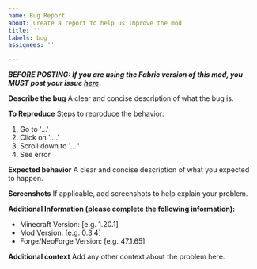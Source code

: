 ```yaml
---
name: Bug Report
about: Create a report to help us improve the mod
title: ''
labels: bug
assignees: ''

---
```


***BEFORE POSTING: If you are using the Fabric version of this mod, you MUST post your issue [here](https://github.com/SamTheGamer39/MinecraftRailroadBlocksFabric/issues).***

**Describe the bug**
A clear and concise description of what the bug is.

**To Reproduce**
Steps to reproduce the behavior:
1. Go to '...'
2. Click on '....'
3. Scroll down to '....'
4. See error

**Expected behavior**
A clear and concise description of what you expected to happen.

**Screenshots**
If applicable, add screenshots to help explain your problem.

**Additional Information (please complete the following information):**
 - Minecraft Version: [e.g. 1.20.1]
 - Mod Version: [e.g. 0.3.4]
 - Forge/NeoForge Version: [e.g. 47.1.65]

**Additional context**
Add any other context about the problem here.
